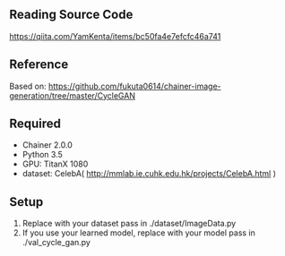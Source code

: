 ## Reading Source Code
https://qiita.com/YamKenta/items/bc50fa4e7efcfc46a741

## Reference
Based on: https://github.com/fukuta0614/chainer-image-generation/tree/master/CycleGAN

## Required
- Chainer 2.0.0
- Python 3.5
- GPU: TitanX 1080
- dataset: CelebA( http://mmlab.ie.cuhk.edu.hk/projects/CelebA.html )

## Setup
1. Replace with your dataset pass in ./dataset/ImageData.py
2. If you use your learned model, replace with your model pass in ./val_cycle_gan.py
